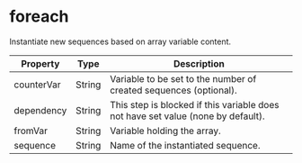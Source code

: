 ---
---
# foreach

Instantiate new sequences based on array variable content.

| Property | Type | Description |
| ------- | ------- | -------- |
| counterVar | String | Variable to be set to the number of created sequences (optional). |
| dependency | String | This step is blocked if this variable does not have set value (none by default). |
| fromVar | String | Variable holding the array. |
| sequence | String | Name of the instantiated sequence. |

